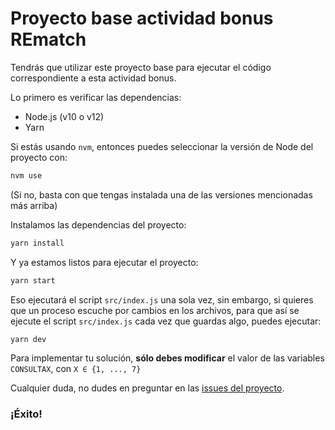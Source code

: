 # Proyecto base actividad bonus REmatch

Tendrás que utilizar este proyecto base para ejecutar el código correspondiente a esta actividad bonus.

Lo primero es verificar las dependencias:
- Node.js (v10 o v12)
- Yarn

Si estás usando `nvm`, entonces puedes seleccionar la versión de Node del proyecto con:
```bash
nvm use
```
(Si no, basta con que tengas instalada una de las versiones mencionadas más arriba)

Instalamos las dependencias del proyecto:
```bash
yarn install
```

Y ya estamos listos para ejecutar el proyecto:
```bash
yarn start
```

Eso ejecutará el script `src/index.js` una sola vez, sin embargo, si quieres que un proceso escuche por cambios en los archivos, para que así se ejecute el script `src/index.js` cada vez que guardas algo, puedes ejecutar:
```bash
yarn dev
```

Para implementar tu solución, **sólo debes modificar** el valor de las variables `CONSULTAX`, con `X ∈ {1, ..., 7}`

Cualquier duda, no dudes en preguntar en las [issues del proyecto](https://github.com/IIC2513-2021-1/projects/issues).

### ¡Éxito!
